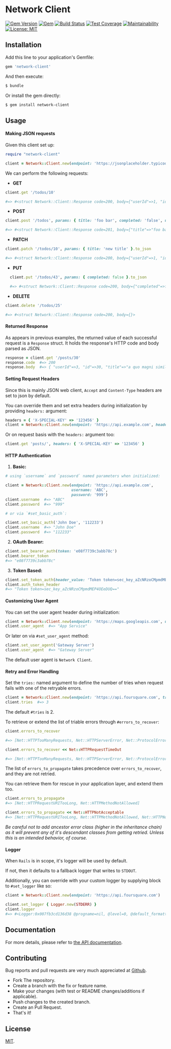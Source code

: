 # Network Client

[![Gem Version](https://badge.fury.io/rb/network-client.svg)](https://rubygems.org/gems/network-client)
[![Gem](https://img.shields.io/gem/dt/network-client.svg?colorB=8b0000)](https://rubygems.org/gems/network-client)
[![Build Status](https://app.travis-ci.com/abarrak/network-client.svg?token=6srXbW1inBqbcVxZhTbQ&branch=master)](https://app.travis-ci.com/abarrak/network-client)
[![Test Coverage](https://api.codeclimate.com/v1/badges/bb30437b8d29917d0bd6/test_coverage)](https://codeclimate.com/github/abarrak/network-client/test_coverage)
[![Maintainability](https://api.codeclimate.com/v1/badges/bb30437b8d29917d0bd6/maintainability)](https://codeclimate.com/github/abarrak/network-client/maintainability)
[![License: MIT](https://img.shields.io/badge/License-MIT-yellow.svg)](https://opensource.org/licenses/MIT)

## Installation

Add this line to your application's Gemfile:

```ruby
gem 'network-client'
```

And then execute:

```sh
$ bundle
```

Or install the gem directly:

```sh
$ gem install network-client
```

## Usage

#### Making JSON requests
Given this client set up:

```ruby
require "network-client"

client = Network::Client.new(endpoint: 'https://jsonplaceholder.typicode.com')
```

We can perform the following requests:

  * **GET**

  ```ruby
  client.get '/todos/10'
  
  #=> #<struct Network::Client::Response code=200, body={"userId"=>1, "id"=>10, "title"=>"illo est ...", "completed"=>true}>
  ```

  * **POST**

  ```ruby
  client.post '/todos', params: { title: 'foo bar', completed: 'false', userId: 1 }.to_json

  #=> #<struct Network::Client::Response code=201, body={"title"=>"foo bar", "completed"=>false, "userId"=>1, "id"=>201}>
  ```

  * **PATCH**

  ```ruby
  client.patch '/todos/10', params: { title: 'new title' }.to_json

  #=> #<struct Network::Client::Response code=200, body={"userId"=>1, "id"=>10, "title"=>"new title", "completed"=>true}>
  ```

  * **PUT**

  ```ruby
    client.put '/todos/43', params: { completed: false }.to_json

    #=> #<struct Network::Client::Response code=200, body={"completed"=>false, "id"=>43}> 
  ```

  * **DELETE**

  ```ruby
  client.delete '/todos/25'

  #=> #<struct Network::Client::Response code=200, body={}>
  ```

#### Returned Response

As appears in previous examples, the returned value of each successful request is a `Response` struct. 
It holds the response's HTTP code and body parsed as JSON.

```ruby
response = client.get '/posts/30'
response.code  #=> 200
response.body  #=> { "userId"=>3, "id"=>30, "title"=>"a quo magni similique perferendis", "body"=>"alias dolor cumque ..." }
```

#### Setting Request Headers
Since this is mainly JSON web client, `Accept` and `Content-Type` headers are set to json by default.

You can override them and set extra headers during initialization by providing `headers:` argument:

```ruby
headers = { 'X-SPECIAL-KEY' => '123456' }
client = Network::Client.new(endpoint: 'https://api.example.com', headers: headers)
```

Or on request basis with the `headers:` argument too:

```ruby
client.get 'posts/', headers: { 'X-SPECIAL-KEY' => '123456' }
```

#### HTTP Authentication

  1. **Basic:**
  ```ruby
  # using `username` and `password` named parameters when initialized:

  client = Network::Client.new(endpoint: 'https://api.example.com',
                               username: 'ABC', 
                               password: '999')
  client.username  #=> "ABC"
  client.password  #=> "999"

  # or via `#set_basic_auth`:

  client.set_basic_auth('John Doe', '112233')
  client.username  #=> "John Doe"
  client.password  #=> "112233"
  ```

  2. **OAuth Bearer:**
  ```ruby
  client.set_bearer_auth(token: 'e08f7739c3abb78c')
  client.bearer_token
  #=> "e08f7739c3abb78c"
  ```

  3. **Token Based:**
  ```ruby
  client.set_token_auth(header_value: 'Token token=sec_key_aZcNRzoCMpmdMEP4OEeDUQ==')
  client.auth_token_header
  #=> "Token token=sec_key_aZcNRzoCMpmdMEP4OEeDUQ=="
  ```

#### Customizing User Agent
You can set the user agent header during initialization:

```ruby
client = Network::Client.new(endpoint: 'https://maps.googleapis.com', user_agent: 'App Service')
client.user_agent  #=> "App Service"
```

Or later on via `#set_user_agent` method:

```ruby
client.set_user_agent('Gateway Server')
client.user_agent  #=> "Gateway Server"
```

The default user agent is `Network Client`.

#### Retry and Error Handling
Set the `tries:` named argument to define the number of tries when request fails with one of the retryable errors.

```ruby
client = Network::Client.new(endpoint: 'https://api.foursquare.com', tries: 3)
client.tries  #=> 3
```

The default `#tries` is 2.

To retrieve or extend the list of triable errors through `#errors_to_recover`:

```ruby
client.errors_to_recover

#=> [Net::HTTPTooManyRequests, Net::HTTPServerError, Net::ProtocolError, Net::HTTPBadResponse,Net::ReadTimeout, Net::OpenTimeout, Errno::ECONNREFUSED, Errno::ETIMEDOUT, OpenSSL::SSL::SSLError, SocketError]

client.errors_to_recover << Net::HTTPRequestTimeOut

#=> [Net::HTTPTooManyRequests, Net::HTTPServerError, Net::ProtocolError, Net::HTTPBadResponse,Net::ReadTimeout, Net::OpenTimeout, Errno::ECONNREFUSED, Errno::ETIMEDOUT, OpenSSL::SSL::SSLError, SocketError, Net::HTTPRequestTimeOut]
```

The list of `errors_to_propagate` takes precedence over `errors_to_recover`, and they are not retried.

You can retrieve them for rescue in your application layer, and extend them too.

```ruby
client.errors_to_propagate
#=> [Net::HTTPRequestURITooLong, Net::HTTPMethodNotAllowed]

client.errors_to_propagate << Net::HTTPNotAcceptable
#=> [Net::HTTPRequestURITooLong, Net::HTTPMethodNotAllowed, Net::HTTPNotAcceptable]
```

*Be careful not to add ancestor error class (higher in the inheritance chain) as it will prevent any of it's descendant classes from getting retried. Unless this is an intended behavior, of course.*

#### Logger
When `Rails` is in scope, it's logger will be used by default.

If not, then it defaults to a fallback logger that writes to `STDOUT`.

Additionally, you can override with your custom logger by supplying block to `#set_logger` like so:

```ruby
client = Network::Client.new(endpoint: 'https://api.foursquare.com')

client.set_logger { Logger.new(STDERR) }
client.logger
#=> #<Logger:0x007fb3cd136d38 @progname=nil, @level=0, @default_formatter=#<Logger::Formatter:0x007fb3cd136d10 @datetime_format=nil>, @formatter=nil, @logdev=#<Logger::LogDevice:0x007fb3cd136c98 @shift_size=nil, @shift_age=nil, @filename=nil, @dev=#<IO:<STDERR>>, @mon_owner=nil, @mon_count=0, @mon_mutex=#<Thread::Mutex:0x007fb3cd136c70>>>
```

## Documentation
For more details, please refer to [the API documentation](http://www.rubydoc.info/gems/network-client/2.0.1/Network/Client).

## Contributing
Bug reports and pull requests are very much appreciated at [Github](https://github.com/abarrak/network-client).

  - Fork The repository.
  - Create a branch with the fix or feature name.
  - Make your changes (with test or README changes/additions if applicable).
  - Push changes to the created branch.
  - Create an Pull Request.
  - That's it!


## License
[MIT](http://opensource.org/licenses/MIT).

